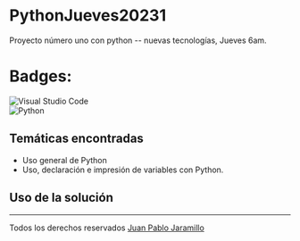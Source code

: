 # PythonJueves20231
Proyecto número uno con python -- nuevas tecnologías, Jueves 6am.
# Badges: 
![Visual Studio Code](https://img.shields.io/badge/Visual%20Studio%20Code-0078d7.svg?style=for-the-badge&logo=visual-studio-code&logoColor=white)   
![Python](https://img.shields.io/badge/python-3670A0?style=for-the-badge&logo=python&logoColor=ffdd54)    
## Temáticas encontradas
* Uso general de Python
* Uso, declaración e impresión de variables con Python.
## Uso de la solución
*** 
Todos los derechos reservados [Juan Pablo Jaramillo](https://github.com/HotSauce96)
